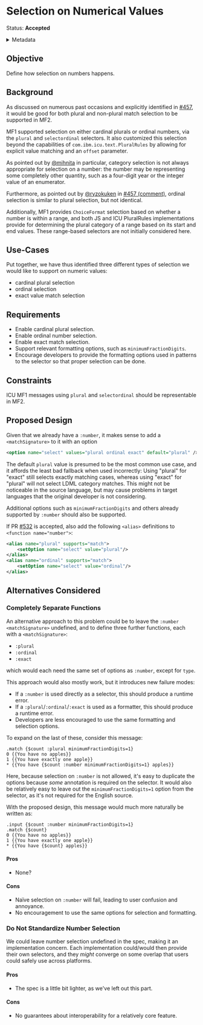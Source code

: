 # Selection on Numerical Values

Status: **Accepted**

<details>
	<summary>Metadata</summary>
	<dl>
		<dt>Contributors</dt>
		<dd>@eemeli</dd>
		<dt>First proposed</dt>
		<dd>2023-09-06</dd>
		<dt>Pull Request</dt>
		<dd><a href="https://github.com/unicode-org/message-format-wg/pull/471">#471</a></dd>
	</dl>
</details>

## Objective

Define how selection on numbers happens.

## Background

As discussed on numerous past occasions and explicitly identified in
<a href="https://github.com/unicode-org/message-format-wg/pull/457">#457</a>,
it would be good for both plural and non-plural match selection to be supported in MF2.

MF1 supported selection on either cardinal plurals or ordinal numbers,
via the `plural` and `selectordinal` selectors.
It also customized this selection beyond the capabilities of `com.ibm.icu.text.PluralRules`
by allowing for explicit value matching and an `offset` parameter.

As pointed out by <a href="https://github.com/mihnita">@mihnita</a> in particular,
category selection is not always appropriate for selection on a number:
the number may be representing some completely other quantity,
such as a four-digit year or the integer value of an enumerator.

Furthermore, as pointed out by <a href="https://github.com/ryzokuken">@ryzokuken</a>
in <a href="https://github.com/unicode-org/message-format-wg/pull/457#discussion_r1307443288">#457 (comment)</a>,
ordinal selection is similar to plural selection, but not identical.

Additionally,
MF1 provides `ChoiceFormat` selection based on whether a number is within a range,
and both JS and ICU PluralRules implementations provide for determining the plural category
of a range based on its start and end values.
These range-based selectors are not initially considered here.

## Use-Cases

Put together, we have thus identified three different types of selection
we would like to support on numeric values:

- cardinal plural selection
- ordinal selection
- exact value match selection

## Requirements

- Enable cardinal plural selection.
- Enable ordinal number selection.
- Enable exact match selection.
- Support relevant formatting options, such as `minimumFractionDigits`.
- Encourage developers to provide the formatting options used in patterns to the selector
  so that proper selection can be done.

## Constraints

ICU MF1 messages using `plural` and `selectordinal` should be representable in MF2.

## Proposed Design

Given that we already have a `:number`,
it makes sense to add a `<matchSignature>` to it with an option

```xml
<option name="select" values="plural ordinal exact" default="plural" />
```

The default `plural` value is presumed to be the most common use case,
and it affords the least bad fallback when used incorrectly:
Using "plural" for "exact" still selects exactly matching cases,
whereas using "exact" for "plural" will not select LDML category matches.
This might not be noticeable in the source language,
but may cause problems in target languages that the original developer is not considering.

Additional options such as `minimumFractionDigits` and others already supported by `:number`
should also be supported.

If PR [#532](https://github.com/unicode-org/message-format-wg/pull/532) is accepted,
also add the following `<alias>` definitions to `<function name="number">`:

```xml
<alias name="plural" supports="match">
	<setOption name="select" value="plural"/>
</alias>
<alias name="ordinal" supports="match">
	<setOption name="select" value="ordinal"/>
</alias>
```

## Alternatives Considered

### Completely Separate Functions

An alternative approach to this problem could be to leave the `:number` `<matchSignature>` undefined,
and to define three further functions, each with a `<matchSignature>`:

- `:plural`
- `:ordinal`
- `:exact`

which would each need the same set of options as `:number`, except for `type`.

This approach would also mostly work, but it introduces new failure modes:

- If a `:number` is used directly as a selector, this should produce a runtime error.
- If a `:plural`/`:ordinal`/`:exact` is used as a formatter, this should produce a runtime error.
- Developers are less encouraged to use the same formatting and selection options.

To expand on the last of these,
consider this message:

```
.match {$count :plural minimumFractionDigits=1}
0 {{You have no apples}}
1 {{You have exactly one apple}}
* {{You have {$count :number minimumFractionDigits=1} apples}}
```

Here, because selection on `:number` is not allowed,
it's easy to duplicate the options because _some_ annotation is required on the selector.
It would also be relatively easy to leave out the `minimumFractionDigits=1` option from the selector,
as it's not required for the English source.

With the proposed design, this message would much more naturally be written as:

```
.input {$count :number minimumFractionDigits=1}
.match {$count}
0 {{You have no apples}}
1 {{You have exactly one apple}}
* {{You have {$count} apples}}
```

#### Pros

- None?

#### Cons

- Naïve selection on `:number` will fail, leading to user confusion and annoyance.
- No encouragement to use the same options for selection and formatting.

### Do Not Standardize Number Selection

We could leave number selection undefined in the spec, making it an implementation concern.
Each implementation could/would then provide their own selectors,
and they _might_ converge on some overlap that users could safely use across platforms.

#### Pros

- The spec is a little bit lighter, as we've left out this part.

#### Cons

- No guarantees about interoperability for a relatively core feature.
